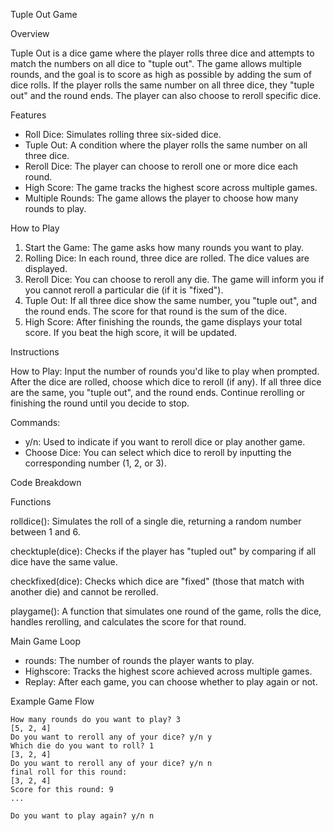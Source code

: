  Tuple Out Game

 Overview

Tuple Out is a dice game where the player rolls three dice and attempts to match the numbers on all dice to "tuple out". 
The game allows multiple rounds, and the goal is to score as high as possible by adding the sum of dice rolls. 
If the player rolls the same number on all three dice, they "tuple out" and the round ends. 
The player can also choose to reroll specific dice.

 Features

- Roll Dice: Simulates rolling three six-sided dice.
- Tuple Out: A condition where the player rolls the same number on all three dice.
- Reroll Dice: The player can choose to reroll one or more dice each round.
- High Score: The game tracks the highest score across multiple games.
- Multiple Rounds: The game allows the player to choose how many rounds to play.

 How to Play

1. Start the Game: The game asks how many rounds you want to play.
2. Rolling Dice: In each round, three dice are rolled. The dice values are displayed.
3. Reroll Dice: You can choose to reroll any die. The game will inform you if you cannot reroll a particular die (if it is "fixed").
4. Tuple Out: If all three dice show the same number, you "tuple out", and the round ends. The score for that round is the sum of the dice.
5. High Score: After finishing the rounds, the game displays your total score. If you beat the high score, it will be updated.

Instructions

How to Play:
Input the number of rounds you'd like to play when prompted.
After the dice are rolled, choose which dice to reroll (if any).
If all three dice are the same, you "tuple out", and the round ends.
Continue rerolling or finishing the round until you decide to stop.

Commands:

- y/n: Used to indicate if you want to reroll dice or play another game.
- Choose Dice: You can select which dice to reroll by inputting the corresponding number (1, 2, or 3).

 Code Breakdown

Functions

rolldice(): Simulates the roll of a single die, returning a random number between 1 and 6.

checktuple(dice): Checks if the player has "tupled out" by comparing if all dice have the same value.

checkfixed(dice): Checks which dice are "fixed" (those that match with another die) and cannot be rerolled.

playgame(): A function that simulates one round of the game, rolls the dice, handles rerolling, and calculates the score for that round.

 Main Game Loop

- rounds: The number of rounds the player wants to play.
- Highscore: Tracks the highest score achieved across multiple games.
- Replay: After each game, you can choose whether to play again or not.

 Example Game Flow

```
How many rounds do you want to play? 3
[5, 2, 4]
Do you want to reroll any of your dice? y/n y
Which die do you want to roll? 1
[3, 2, 4]
Do you want to reroll any of your dice? y/n n
final roll for this round:
[3, 2, 4]
Score for this round: 9
...

Do you want to play again? y/n n
```



